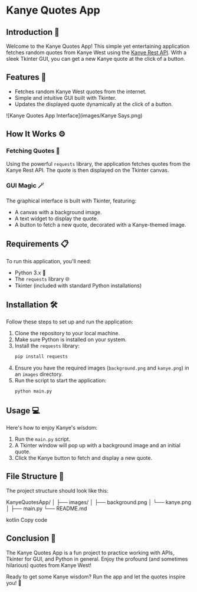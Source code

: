 # Kanye Quotes App

## Introduction 🎤

Welcome to the Kanye Quotes App! This simple yet entertaining application fetches random quotes from Kanye West using the [Kanye Rest API](https://api.kanye.rest). With a sleek Tkinter GUI, you can get a new Kanye quote at the click of a button.

## Features 🌟

- Fetches random Kanye West quotes from the internet.
- Simple and intuitive GUI built with Tkinter.
- Updates the displayed quote dynamically at the click of a button.

![Kanye Quotes App Interface](images/Kanye Says.png)

## How It Works ⚙️

### Fetching Quotes 📝

Using the powerful `requests` library, the application fetches quotes from the Kanye Rest API. The quote is then displayed on the Tkinter canvas.

### GUI Magic 🪄

The graphical interface is built with Tkinter, featuring:
- A canvas with a background image.
- A text widget to display the quote.
- A button to fetch a new quote, decorated with a Kanye-themed image.

## Requirements 📋

To run this application, you'll need:

- Python 3.x 🐍
- The `requests` library 🌐
- Tkinter (included with standard Python installations)

## Installation 🛠️

Follow these steps to set up and run the application:

1. Clone the repository to your local machine.
2. Make sure Python is installed on your system.
3. Install the `requests` library:
    ```sh
    pip install requests
    ```
4. Ensure you have the required images (`background.png` and `kanye.png`) in an `images` directory.
5. Run the script to start the application:
    ```sh
    python main.py
    ```

## Usage 💻

Here's how to enjoy Kanye's wisdom:

1. Run the `main.py` script.
2. A Tkinter window will pop up with a background image and an initial quote.
3. Click the Kanye button to fetch and display a new quote.

## File Structure 📂

The project structure should look like this:

KanyeQuotesApp/
│
├── images/
│ ├── background.png
│ └── kanye.png
│
├── main.py
└── README.md

kotlin
Copy code

## Conclusion 🎉

The Kanye Quotes App is a fun project to practice working with APIs, Tkinter for GUI, and Python in general. Enjoy the profound (and sometimes hilarious) quotes from Kanye West!

Ready to get some Kanye wisdom? Run the app and let the quotes inspire you! 🧠
